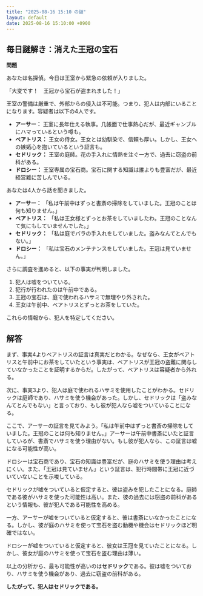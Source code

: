 ```yaml
---
title: "2025-08-16 15:10 の謎"
layout: default
date: 2025-08-16 15:10:00 +0900
---
```

## 毎日謎解き：消えた王冠の宝石

**問題**

あなたは名探偵。今日は王室から緊急の依頼が入りました。

「大変です！　王冠から宝石が盗まれました！」

王室の警備は厳重で、外部からの侵入は不可能。つまり、犯人は内部にいることになります。容疑者は以下の4人です。

*   **アーサー：** 王室に長年仕える執事。几帳面で仕事熱心だが、最近ギャンブルにハマっているという噂も。
*   **ベアトリス：** 王女の侍女。王女とは幼馴染で、信頼も厚い。しかし、王女への嫉妬心を抱いているという証言も。
*   **セドリック：** 王室の庭師。花の手入れに情熱を注ぐ一方で、過去に窃盗の前科がある。
*   **ドロシー：** 王室専属の宝石商。宝石に関する知識は誰よりも豊富だが、最近経営難に苦しんでいる。

あなたは4人から話を聞きました。

*   **アーサー：** 「私は午前中はずっと書斎の掃除をしていました。王冠のことは何も知りません。」
*   **ベアトリス：** 「私は王女様とずっとお茶をしていましたわ。王冠のことなんて気にもしていませんでした。」
*   **セドリック：** 「私は庭でバラの手入れをしていました。盗みなんてとんでもない。」
*   **ドロシー：** 「私は宝石のメンテナンスをしていました。王冠は見ていません。」

さらに調査を進めると、以下の事実が判明しました。

1.  犯人は嘘をついている。
2.  犯行が行われたのは午前中である。
3.  王冠の宝石は、庭で使われるハサミで無理やり外された。
4.  王女は午前中、ベアトリスとずっとお茶をしていた。

これらの情報から、犯人を特定してください。

## 解答

まず、事実4よりベアトリスの証言は真実だとわかる。なぜなら、王女がベアトリスと午前中にお茶をしていたという事実は、ベアトリスが王冠の盗難に関与していなかったことを証明するからだ。したがって、ベアトリスは容疑者から外れる。

次に、事実3より、犯人は庭で使われるハサミを使用したことがわかる。セドリックは庭師であり、ハサミを使う機会があった。しかし、セドリックは「盗みなんてとんでもない」と言っており、もし彼が犯人なら嘘をついていることになる。

ここで、アーサーの証言を見てみよう。「私は午前中はずっと書斎の掃除をしていました。王冠のことは何も知りません。」アーサーは午前中書斎にいたと証言しているが、書斎でハサミを使う理由がない。もし彼が犯人なら、この証言は嘘になる可能性が高い。

ドロシーは宝石商であり、宝石の知識は豊富だが、庭のハサミを使う理由は考えにくい。また、「王冠は見ていません」という証言は、犯行時間帯に王冠に近づいていないことを示唆している。

セドリックが嘘をついていると仮定すると、彼は盗みを犯したことになる。庭師である彼がハサミを使った可能性は高い。また、彼の過去には窃盗の前科があるという情報も、彼が犯人である可能性を高める。

一方、アーサーが嘘をついていると仮定すると、彼は書斎にいなかったことになる。しかし、彼が庭のハサミを使って宝石を盗む動機や機会はセドリックほど明確ではない。

ドロシーが嘘をついていると仮定すると、彼女は王冠を見ていたことになる。しかし、彼女が庭のハサミを使って宝石を盗む理由は薄い。

以上の分析から、最も可能性が高いのは**セドリック**である。彼は嘘をついており、ハサミを使う機会があり、過去に窃盗の前科がある。

**したがって、犯人はセドリックである。**
